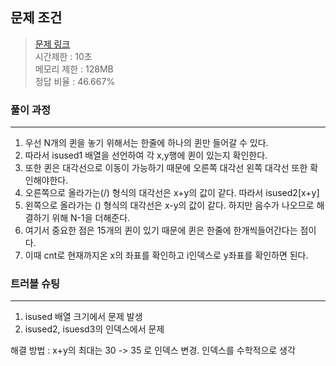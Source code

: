 ## 문제 조건
> <a href = "https://www.acmicpc.net/problem/9663"> 문제 링크 </a>  
> 시간제한 : 10초  
> 메모리 제한 : 128MB  
> 정답 비율 : 46.667%

### 풀이 과정
---
1. 우선 N개의 퀸을 놓기 위해서는 한줄에 하나의 퀸만 들어갈 수 있다.
2. 따라서 isused1 배열을 선언하여 각 x,y행에 퀸이 있는지 확인한다.
3. 또한 퀸은 대각선으로 이동이 가능하기 때문에 오른쪽 대각선 왼쪽 대각선 또한 확인해야한다.
4. 오른쪽으로 올라가는(/) 형식의 대각선은 x+y의 값이 같다. 따라서 isused2[x+y]
5. 왼쪽으로 올라가는 (\) 형식의 대각선은 x-y의 값이 같다. 하지만 음수가 나오므로 해결하기 위해 N-1을 더해준다.
6. 여기서 중요한 점은 15개의 퀸이 있기 때문에 퀸은 한줄에 한개씩들어간다는 점이다.
7. 이때 cnt로 현재까지온 x의 좌표를 확인하고 i인덱스로 y좌표를 확인하면 된다. 

###  트러블 슈팅
---
1. isused 배열 크기에서 문제 발생
2. isused2, isuesd3의 인덱스에서 문제
<p>
해결 방법 : x+y의 최대는 30 -> 35 로 인덱스 변경. 인덱스를 수학적으로 생각    

</p>
